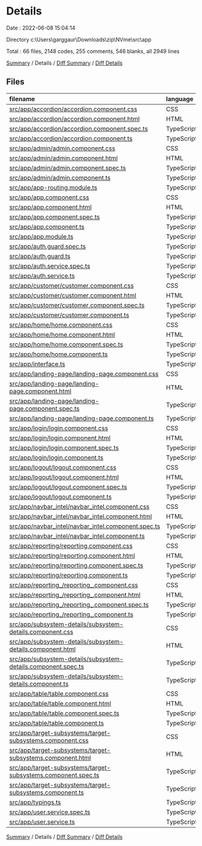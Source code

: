 # Details

Date : 2022-06-08 15:04:14

Directory c:\\Users\\garggaur\\Downloads\\zip\\NVme\\src\\app

Total : 66 files,  2148 codes, 255 comments, 546 blanks, all 2949 lines

[Summary](results.md) / Details / [Diff Summary](diff.md) / [Diff Details](diff-details.md)

## Files
| filename | language | code | comment | blank | total |
| :--- | :--- | ---: | ---: | ---: | ---: |
| [src/app/accordion/accordion.component.css](/src/app/accordion/accordion.component.css) | CSS | 56 | 0 | 6 | 62 |
| [src/app/accordion/accordion.component.html](/src/app/accordion/accordion.component.html) | HTML | 41 | 6 | 4 | 51 |
| [src/app/accordion/accordion.component.spec.ts](/src/app/accordion/accordion.component.spec.ts) | TypeScript | 20 | 0 | 6 | 26 |
| [src/app/accordion/accordion.component.ts](/src/app/accordion/accordion.component.ts) | TypeScript | 50 | 0 | 10 | 60 |
| [src/app/admin/admin.component.css](/src/app/admin/admin.component.css) | CSS | 48 | 0 | 6 | 54 |
| [src/app/admin/admin.component.html](/src/app/admin/admin.component.html) | HTML | 16 | 3 | 8 | 27 |
| [src/app/admin/admin.component.spec.ts](/src/app/admin/admin.component.spec.ts) | TypeScript | 20 | 0 | 6 | 26 |
| [src/app/admin/admin.component.ts](/src/app/admin/admin.component.ts) | TypeScript | 20 | 8 | 8 | 36 |
| [src/app/app-routing.module.ts](/src/app/app-routing.module.ts) | TypeScript | 8 | 0 | 3 | 11 |
| [src/app/app.component.css](/src/app/app.component.css) | CSS | 0 | 0 | 1 | 1 |
| [src/app/app.component.html](/src/app/app.component.html) | HTML | 1 | 0 | 0 | 1 |
| [src/app/app.component.spec.ts](/src/app/app.component.spec.ts) | TypeScript | 31 | 0 | 5 | 36 |
| [src/app/app.component.ts](/src/app/app.component.ts) | TypeScript | 9 | 0 | 2 | 11 |
| [src/app/app.module.ts](/src/app/app.module.ts) | TypeScript | 96 | 10 | 8 | 114 |
| [src/app/auth.guard.spec.ts](/src/app/auth.guard.spec.ts) | TypeScript | 12 | 0 | 5 | 17 |
| [src/app/auth.guard.ts](/src/app/auth.guard.ts) | TypeScript | 31 | 5 | 8 | 44 |
| [src/app/auth.service.spec.ts](/src/app/auth.service.spec.ts) | TypeScript | 12 | 0 | 5 | 17 |
| [src/app/auth.service.ts](/src/app/auth.service.ts) | TypeScript | 24 | 36 | 15 | 75 |
| [src/app/customer/customer.component.css](/src/app/customer/customer.component.css) | CSS | 36 | 0 | 4 | 40 |
| [src/app/customer/customer.component.html](/src/app/customer/customer.component.html) | HTML | 7 | 0 | 7 | 14 |
| [src/app/customer/customer.component.spec.ts](/src/app/customer/customer.component.spec.ts) | TypeScript | 20 | 0 | 6 | 26 |
| [src/app/customer/customer.component.ts](/src/app/customer/customer.component.ts) | TypeScript | 17 | 0 | 6 | 23 |
| [src/app/home/home.component.css](/src/app/home/home.component.css) | CSS | 0 | 0 | 1 | 1 |
| [src/app/home/home.component.html](/src/app/home/home.component.html) | HTML | 3 | 0 | 0 | 3 |
| [src/app/home/home.component.spec.ts](/src/app/home/home.component.spec.ts) | TypeScript | 20 | 0 | 6 | 26 |
| [src/app/home/home.component.ts](/src/app/home/home.component.ts) | TypeScript | 13 | 0 | 5 | 18 |
| [src/app/interface.ts](/src/app/interface.ts) | TypeScript | 3 | 0 | 0 | 3 |
| [src/app/landing-page/landing-page.component.css](/src/app/landing-page/landing-page.component.css) | CSS | 54 | 7 | 12 | 73 |
| [src/app/landing-page/landing-page.component.html](/src/app/landing-page/landing-page.component.html) | HTML | 22 | 42 | 13 | 77 |
| [src/app/landing-page/landing-page.component.spec.ts](/src/app/landing-page/landing-page.component.spec.ts) | TypeScript | 20 | 0 | 6 | 26 |
| [src/app/landing-page/landing-page.component.ts](/src/app/landing-page/landing-page.component.ts) | TypeScript | 47 | 27 | 16 | 90 |
| [src/app/login/login.component.css](/src/app/login/login.component.css) | CSS | 87 | 7 | 11 | 105 |
| [src/app/login/login.component.html](/src/app/login/login.component.html) | HTML | 30 | 0 | 11 | 41 |
| [src/app/login/login.component.spec.ts](/src/app/login/login.component.spec.ts) | TypeScript | 20 | 0 | 6 | 26 |
| [src/app/login/login.component.ts](/src/app/login/login.component.ts) | TypeScript | 49 | 1 | 8 | 58 |
| [src/app/logout/logout.component.css](/src/app/logout/logout.component.css) | CSS | 0 | 0 | 1 | 1 |
| [src/app/logout/logout.component.html](/src/app/logout/logout.component.html) | HTML | 1 | 0 | 1 | 2 |
| [src/app/logout/logout.component.spec.ts](/src/app/logout/logout.component.spec.ts) | TypeScript | 20 | 0 | 6 | 26 |
| [src/app/logout/logout.component.ts](/src/app/logout/logout.component.ts) | TypeScript | 22 | 0 | 4 | 26 |
| [src/app/navbar_intel/navbar_intel.component.css](/src/app/navbar_intel/navbar_intel.component.css) | CSS | 56 | 15 | 13 | 84 |
| [src/app/navbar_intel/navbar_intel.component.html](/src/app/navbar_intel/navbar_intel.component.html) | HTML | 12 | 0 | 1 | 13 |
| [src/app/navbar_intel/navbar_intel.component.spec.ts](/src/app/navbar_intel/navbar_intel.component.spec.ts) | TypeScript | 20 | 0 | 6 | 26 |
| [src/app/navbar_intel/navbar_intel.component.ts](/src/app/navbar_intel/navbar_intel.component.ts) | TypeScript | 11 | 0 | 5 | 16 |
| [src/app/reporting/reporting.component.css](/src/app/reporting/reporting.component.css) | CSS | 50 | 0 | 10 | 60 |
| [src/app/reporting/reporting.component.html](/src/app/reporting/reporting.component.html) | HTML | 21 | 0 | 8 | 29 |
| [src/app/reporting/reporting.component.spec.ts](/src/app/reporting/reporting.component.spec.ts) | TypeScript | 20 | 0 | 6 | 26 |
| [src/app/reporting/reporting.component.ts](/src/app/reporting/reporting.component.ts) | TypeScript | 43 | 1 | 12 | 56 |
| [src/app/reporting_/reporting_.component.css](/src/app/reporting_/reporting_.component.css) | CSS | 20 | 0 | 3 | 23 |
| [src/app/reporting_/reporting_.component.html](/src/app/reporting_/reporting_.component.html) | HTML | 11 | 0 | 4 | 15 |
| [src/app/reporting_/reporting_.component.spec.ts](/src/app/reporting_/reporting_.component.spec.ts) | TypeScript | 20 | 0 | 6 | 26 |
| [src/app/reporting_/reporting_.component.ts](/src/app/reporting_/reporting_.component.ts) | TypeScript | 21 | 0 | 8 | 29 |
| [src/app/subsystem-details/subsystem-details.component.css](/src/app/subsystem-details/subsystem-details.component.css) | CSS | 51 | 0 | 10 | 61 |
| [src/app/subsystem-details/subsystem-details.component.html](/src/app/subsystem-details/subsystem-details.component.html) | HTML | 10 | 0 | 5 | 15 |
| [src/app/subsystem-details/subsystem-details.component.spec.ts](/src/app/subsystem-details/subsystem-details.component.spec.ts) | TypeScript | 20 | 0 | 6 | 26 |
| [src/app/subsystem-details/subsystem-details.component.ts](/src/app/subsystem-details/subsystem-details.component.ts) | TypeScript | 170 | 33 | 52 | 255 |
| [src/app/table/table.component.css](/src/app/table/table.component.css) | CSS | 79 | 0 | 14 | 93 |
| [src/app/table/table.component.html](/src/app/table/table.component.html) | HTML | 32 | 4 | 4 | 40 |
| [src/app/table/table.component.spec.ts](/src/app/table/table.component.spec.ts) | TypeScript | 20 | 0 | 6 | 26 |
| [src/app/table/table.component.ts](/src/app/table/table.component.ts) | TypeScript | 38 | 0 | 11 | 49 |
| [src/app/target-subsystems/target-subsystems.component.css](/src/app/target-subsystems/target-subsystems.component.css) | CSS | 112 | 6 | 18 | 136 |
| [src/app/target-subsystems/target-subsystems.component.html](/src/app/target-subsystems/target-subsystems.component.html) | HTML | 22 | 28 | 9 | 59 |
| [src/app/target-subsystems/target-subsystems.component.spec.ts](/src/app/target-subsystems/target-subsystems.component.spec.ts) | TypeScript | 20 | 0 | 6 | 26 |
| [src/app/target-subsystems/target-subsystems.component.ts](/src/app/target-subsystems/target-subsystems.component.ts) | TypeScript | 48 | 16 | 11 | 75 |
| [src/app/typings.ts](/src/app/typings.ts) | TypeScript | 7 | 0 | 0 | 7 |
| [src/app/user.service.spec.ts](/src/app/user.service.spec.ts) | TypeScript | 12 | 0 | 5 | 17 |
| [src/app/user.service.ts](/src/app/user.service.ts) | TypeScript | 216 | 0 | 71 | 287 |

[Summary](results.md) / Details / [Diff Summary](diff.md) / [Diff Details](diff-details.md)